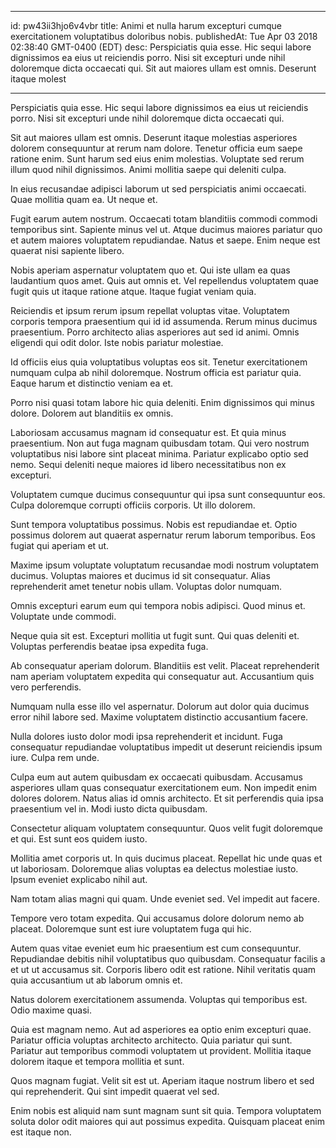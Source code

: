 
---
id: pw43ii3hjo6v4vbr
title: Animi et nulla harum excepturi cumque exercitationem voluptatibus doloribus nobis.
publishedAt: Tue Apr 03 2018 02:38:40 GMT-0400 (EDT)
desc: Perspiciatis quia esse. Hic sequi labore dignissimos ea eius ut reiciendis porro. Nisi sit excepturi unde nihil doloremque dicta occaecati qui. Sit aut maiores ullam est omnis. Deserunt itaque molest

---



Perspiciatis quia esse. Hic sequi labore dignissimos ea eius ut reiciendis porro. Nisi sit excepturi unde nihil doloremque dicta occaecati qui.
 Sit aut maiores ullam est omnis. Deserunt itaque molestias asperiores dolorem consequuntur at rerum nam dolore. Tenetur officia eum saepe ratione enim. Sunt harum sed eius enim molestias. Voluptate sed rerum illum quod nihil dignissimos. Animi mollitia saepe qui deleniti culpa.
 In eius recusandae adipisci laborum ut sed perspiciatis animi occaecati. Quae mollitia quam ea. Ut neque et.


Fugit earum autem nostrum. Occaecati totam blanditiis commodi commodi temporibus sint. Sapiente minus vel ut. Atque ducimus maiores pariatur quo et autem maiores voluptatem repudiandae. Natus et saepe. Enim neque est quaerat nisi sapiente libero.
 Nobis aperiam aspernatur voluptatem quo et. Qui iste ullam ea quas laudantium quos amet. Quis aut omnis et. Vel repellendus voluptatem quae fugit quis ut itaque ratione atque. Itaque fugiat veniam quia.
 Reiciendis et ipsum rerum ipsum repellat voluptas vitae. Voluptatem corporis tempora praesentium qui id id assumenda. Rerum minus ducimus praesentium. Porro architecto alias asperiores aut sed id animi. Omnis eligendi qui odit dolor. Iste nobis pariatur molestiae.


Id officiis eius quia voluptatibus voluptas eos sit. Tenetur exercitationem numquam culpa ab nihil doloremque. Nostrum officia est pariatur quia. Eaque harum et distinctio veniam ea et.
 Porro nisi quasi totam labore hic quia deleniti. Enim dignissimos qui minus dolore. Dolorem aut blanditiis ex omnis.
 Laboriosam accusamus magnam id consequatur est. Et quia minus praesentium. Non aut fuga magnam quibusdam totam. Qui vero nostrum voluptatibus nisi labore sint placeat minima. Pariatur explicabo optio sed nemo. Sequi deleniti neque maiores id libero necessitatibus non ex excepturi.


Voluptatem cumque ducimus consequuntur qui ipsa sunt consequuntur eos. Culpa doloremque corrupti officiis corporis. Ut illo dolorem.
 Sunt tempora voluptatibus possimus. Nobis est repudiandae et. Optio possimus dolorem aut quaerat aspernatur rerum laborum temporibus. Eos fugiat qui aperiam et ut.
 Maxime ipsum voluptate voluptatum recusandae modi nostrum voluptatem ducimus. Voluptas maiores et ducimus id sit consequatur. Alias reprehenderit amet tenetur nobis ullam. Voluptas dolor numquam.


Omnis excepturi earum eum qui tempora nobis adipisci. Quod minus et. Voluptate unde commodi.
 Neque quia sit est. Excepturi mollitia ut fugit sunt. Qui quas deleniti et. Voluptas perferendis beatae ipsa expedita fuga.
 Ab consequatur aperiam dolorum. Blanditiis est velit. Placeat reprehenderit nam aperiam voluptatem expedita qui consequatur aut. Accusantium quis vero perferendis.


Numquam nulla esse illo vel aspernatur. Dolorum aut dolor quia ducimus error nihil labore sed. Maxime voluptatem distinctio accusantium facere.
 Nulla dolores iusto dolor modi ipsa reprehenderit et incidunt. Fuga consequatur repudiandae voluptatibus impedit ut deserunt reiciendis ipsum iure. Culpa rem unde.
 Culpa eum aut autem quibusdam ex occaecati quibusdam. Accusamus asperiores ullam quas consequatur exercitationem eum. Non impedit enim dolores dolorem. Natus alias id omnis architecto. Et sit perferendis quia ipsa praesentium vel in. Modi iusto dicta quibusdam.


Consectetur aliquam voluptatem consequuntur. Quos velit fugit doloremque et qui. Est sunt eos quidem iusto.
 Mollitia amet corporis ut. In quis ducimus placeat. Repellat hic unde quas et ut laboriosam. Doloremque alias voluptas ea delectus molestiae iusto. Ipsum eveniet explicabo nihil aut.
 Nam totam alias magni qui quam. Unde eveniet sed. Vel impedit aut facere.


Tempore vero totam expedita. Qui accusamus dolore dolorum nemo ab placeat. Doloremque sunt est iure voluptatem fuga qui hic.
 Autem quas vitae eveniet eum hic praesentium est cum consequuntur. Repudiandae debitis nihil voluptatibus quo quibusdam. Consequatur facilis a et ut ut accusamus sit. Corporis libero odit est ratione. Nihil veritatis quam quia accusantium ut ab laborum omnis et.
 Natus dolorem exercitationem assumenda. Voluptas qui temporibus est. Odio maxime quasi.


Quia est magnam nemo. Aut ad asperiores ea optio enim excepturi quae. Pariatur officia voluptas architecto architecto. Quia pariatur qui sunt. Pariatur aut temporibus commodi voluptatem ut provident. Mollitia itaque dolorem itaque et tempora mollitia et sunt.
 Quos magnam fugiat. Velit sit est ut. Aperiam itaque nostrum libero et sed qui reprehenderit. Qui sint impedit quaerat vel sed.
 Enim nobis est aliquid nam sunt magnam sunt sit quia. Tempora voluptatem soluta dolor odit maiores qui aut possimus expedita. Quisquam placeat enim est itaque non.

